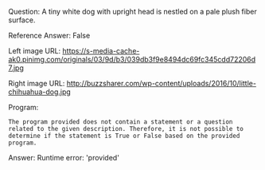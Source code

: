 Question: A tiny white dog with upright head is nestled on a pale plush fiber surface.

Reference Answer: False

Left image URL: https://s-media-cache-ak0.pinimg.com/originals/03/9d/b3/039db3f9e8494dc69fc345cdd72206d7.jpg

Right image URL: http://buzzsharer.com/wp-content/uploads/2016/10/little-chihuahua-dog.jpg

Program:

```
The program provided does not contain a statement or a question related to the given description. Therefore, it is not possible to determine if the statement is True or False based on the provided program.
```
Answer: Runtime error: 'provided'


